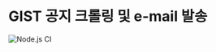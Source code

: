 # GIST 공지 크롤링 및 e-mail 발송

![Node.js CI](https://github.com/dodok8/GIST_Notifications_Mail/workflows/Node.js%20CI/badge.svg)
